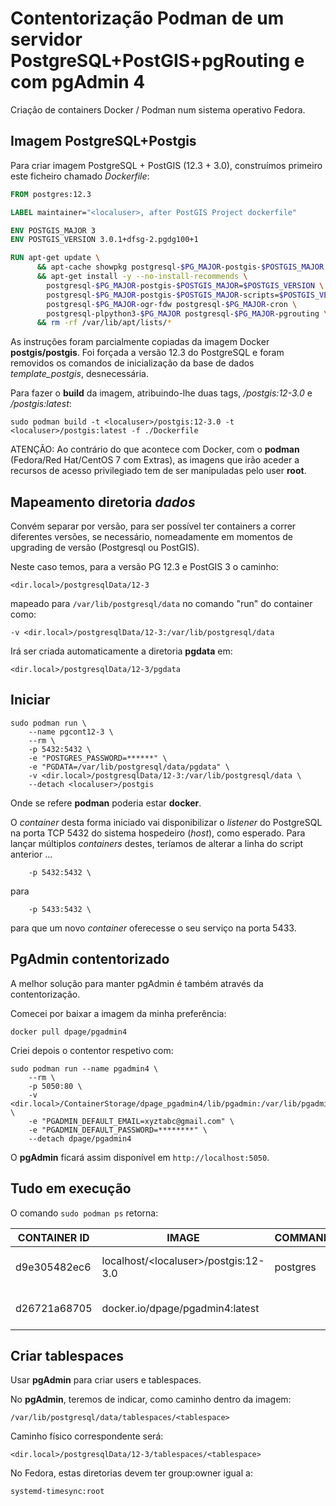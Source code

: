 # Contentorização Podman de um servidor PostgreSQL+PostGIS+pgRouting e com pgAdmin 4

Criação de containers Docker / Podman num sistema operativo Fedora.

## Imagem PostgreSQL+Postgis

Para criar imagem PostgreSQL + PostGIS (12.3 + 3.0),  construímos primeiro este ficheiro chamado *Dockerfile*:

```dockerfile
FROM postgres:12.3

LABEL maintainer="<localuser>, after PostGIS Project dockerfile"

ENV POSTGIS_MAJOR 3
ENV POSTGIS_VERSION 3.0.1+dfsg-2.pgdg100+1

RUN apt-get update \
      && apt-cache showpkg postgresql-$PG_MAJOR-postgis-$POSTGIS_MAJOR \
      && apt-get install -y --no-install-recommends \
        postgresql-$PG_MAJOR-postgis-$POSTGIS_MAJOR=$POSTGIS_VERSION \
        postgresql-$PG_MAJOR-postgis-$POSTGIS_MAJOR-scripts=$POSTGIS_VERSION \
        postgresql-$PG_MAJOR-ogr-fdw postgresql-$PG_MAJOR-cron \
        postgresql-plpython3-$PG_MAJOR postgresql-$PG_MAJOR-pgrouting \
      && rm -rf /var/lib/apt/lists/*
```

As instruções foram parcialmente copiadas da imagem Docker **postgis/postgis**. Foi forçada a versão 12.3 do PostgreSQL e foram removidos os comandos de inicialização da base de dados *template_postgis*, desnecessária.

Para fazer o **build** da imagem, atribuindo-lhe duas tags, *<localuser>/postgis:12-3.0* e *<localuser>/postgis:latest*:

```
sudo podman build -t <localuser>/postgis:12-3.0 -t <localuser>/postgis:latest -f ./Dockerfile
```

ATENÇÃO: Ao contrário do que acontece com Docker, com o **podman** (Fedora/Red Hat/CentOS 7 com Extras), as imagens que irão aceder a recursos de acesso privilegiado tem de ser manipuladas pelo user **root**.


## Mapeamento diretoria *dados*

Convém separar por versão, para ser possível ter containers a correr diferentes versões, se necessário, nomeadamente em momentos de upgrading de versão (Postgresql ou PostGIS).

Neste caso temos, para a versão PG 12.3 e PostGIS 3 o caminho:

    <dir.local>/postgresqlData/12-3

mapeado para ```/var/lib/postgresql/data``` no comando "run" do container como:

    -v <dir.local>/postgresqlData/12-3:/var/lib/postgresql/data

Irá ser criada automaticamente a diretoria **pgdata** em:

    <dir.local>/postgresqlData/12-3/pgdata

## Iniciar

```
sudo podman run \
    --name pgcont12-3 \
    --rm \
    -p 5432:5432 \
    -e "POSTGRES_PASSWORD=******" \
    -e "PGDATA=/var/lib/postgresql/data/pgdata" \
    -v <dir.local>/postgresqlData/12-3:/var/lib/postgresql/data \
    --detach <localuser>/postgis
```  

Onde se refere **podman** poderia estar **docker**. 

O *container* desta forma iniciado vai disponibilizar o *listener* do PostgreSQL na porta TCP 5432 do sistema hospedeiro (*host*), como esperado. 
Para lançar múltiplos *containers* destes, teríamos de alterar a linha do script anterior ...

```
    -p 5432:5432 \
```  

para


```
    -p 5433:5432 \
```   

para que um novo *container* oferecesse o seu serviço na porta 5433.


## PgAdmin contentorizado

A melhor solução para manter pgAdmin é também através da contentorização.

Comecei por baixar a imagem da minha preferência:

    docker pull dpage/pgadmin4

Criei depois o contentor respetivo com:
```
sudo podman run --name pgadmin4 \
	--rm \
	-p 5050:80 \
	-v <dir.local>/ContainerStorage/dpage_pgadmin4/lib/pgadmin:/var/lib/pgadmin \
	-e "PGADMIN_DEFAULT_EMAIL=xyztabc@gmail.com" \
	-e "PGADMIN_DEFAULT_PASSWORD=********" \
	--detach dpage/pgadmin4
```

O **pgAdmin** ficará assim disponível em ```http://localhost:5050```.

## Tudo em execução

O comando ```sudo podman ps``` retorna:

| CONTAINER ID | IMAGE                             | COMMAND     | CREATED        | STATUS               | PORTS                  | NAMES      |
| ------------ | --------------------------------- | ----------- | -------------- | -------------------- | ---------------------- | ---------- |
| d9e305482ec6 | localhost/&lt;localuser&gt;/postgis:12-3.0 | postgres    | 51 minutes ago | Up 51 minutes ago    | 0.0.0.0:5432->5432/tcp | pgcont12-3 |
| d26721a68705 | docker.io/dpage/pgadmin4:latest |  | 5 hours ago | Up 5 hours ago | 0.0.0.0:5050->80/tcp | pgadmin4 |


## Criar tablespaces

Usar **pgAdmin** para criar users e tablespaces.

No **pgAdmin**, teremos de indicar, como caminho dentro da imagem:

    /var/lib/postgresql/data/tablespaces/<tablespace>

Caminho físico correspondente será:

    <dir.local>/postgresqlData/12-3/tablespaces/<tablespace>

No Fedora, estas diretorias devem ter group:owner igual a:

    systemd-timesync:root
